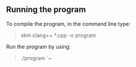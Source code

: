 ## Running the program
To compile the program, in the command line type:
> skm clang++ *.cpp -o program

Run the program by using:
> ./program
`~
